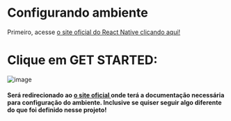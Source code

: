 # Configurando ambiente

Primeiro, acesse <a href="https://reactnative.dev/"> o site oficial do React Native clicando aqui!</a>

# Clique em GET STARTED:
![image](https://github.com/user-attachments/assets/d7f50156-3dab-47fa-a82c-8ccb27d0205c)

#### Será redirecionado ao <a href="https://reactnative.dev/docs/environment-setup"> o site oficial </a> onde terá a documentação necessária para configuração do ambiente. Inclusive se quiser seguir algo diferente do que foi definido nesse projeto!
